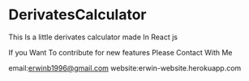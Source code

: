 # DerivatesCalculator
This Is a little derivates calculator made In React js 

If you Want To contribute for new features Please Contact With Me

email:erwinb1996@gmail.com
website:erwin-website.herokuapp.com
